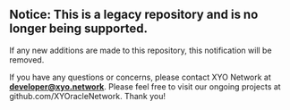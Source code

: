 ## Notice: This is a legacy repository and is no longer being supported.
If any new additions are made to this repository, this notification will be removed.

If you have any questions or concerns, please contact XYO Network at **developer@xyo.network**. Please feel free to visit our ongoing projects at github.com/XYOracleNetwork. Thank you!
##
